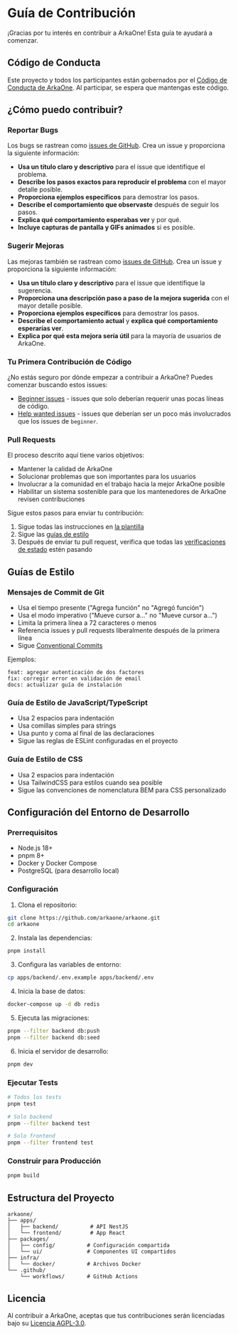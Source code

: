 # Guía de Contribución

¡Gracias por tu interés en contribuir a ArkaOne! Esta guía te ayudará a comenzar.

## Código de Conducta

Este proyecto y todos los participantes están gobernados por el [Código de Conducta de ArkaOne](CODE_OF_CONDUCT.md). Al participar, se espera que mantengas este código.

## ¿Cómo puedo contribuir?

### Reportar Bugs

Los bugs se rastrean como [issues de GitHub](https://github.com/arkaone/arkaone/issues). Crea un issue y proporciona la siguiente información:

* **Usa un título claro y descriptivo** para el issue que identifique el problema.
* **Describe los pasos exactos para reproducir el problema** con el mayor detalle posible.
* **Proporciona ejemplos específicos** para demostrar los pasos.
* **Describe el comportamiento que observaste** después de seguir los pasos.
* **Explica qué comportamiento esperabas ver** y por qué.
* **Incluye capturas de pantalla y GIFs animados** si es posible.

### Sugerir Mejoras

Las mejoras también se rastrean como [issues de GitHub](https://github.com/arkaone/arkaone/issues). Crea un issue y proporciona la siguiente información:

* **Usa un título claro y descriptivo** para el issue que identifique la sugerencia.
* **Proporciona una descripción paso a paso de la mejora sugerida** con el mayor detalle posible.
* **Proporciona ejemplos específicos** para demostrar los pasos.
* **Describe el comportamiento actual** y **explica qué comportamiento esperarías ver**.
* **Explica por qué esta mejora sería útil** para la mayoría de usuarios de ArkaOne.

### Tu Primera Contribución de Código

¿No estás seguro por dónde empezar a contribuir a ArkaOne? Puedes comenzar buscando estos issues:

* [Beginner issues](https://github.com/arkaone/arkaone/labels/beginner) - issues que solo deberían requerir unas pocas líneas de código.
* [Help wanted issues](https://github.com/arkaone/arkaone/labels/help%20wanted) - issues que deberían ser un poco más involucrados que los issues de `beginner`.

### Pull Requests

El proceso descrito aquí tiene varios objetivos:

- Mantener la calidad de ArkaOne
- Solucionar problemas que son importantes para los usuarios
- Involucrar a la comunidad en el trabajo hacia la mejor ArkaOne posible
- Habilitar un sistema sostenible para que los mantenedores de ArkaOne revisen contribuciones

Sigue estos pasos para enviar tu contribución:

1. Sigue todas las instrucciones en [la plantilla](PULL_REQUEST_TEMPLATE.md)
2. Sigue las [guías de estilo](#guías-de-estilo)
3. Después de enviar tu pull request, verifica que todas las [verificaciones de estado](https://help.github.com/articles/about-status-checks/) estén pasando

## Guías de Estilo

### Mensajes de Commit de Git

* Usa el tiempo presente ("Agrega función" no "Agregó función")
* Usa el modo imperativo ("Mueve cursor a..." no "Mueve cursor a...")
* Limita la primera línea a 72 caracteres o menos
* Referencia issues y pull requests liberalmente después de la primera línea
* Sigue [Conventional Commits](https://www.conventionalcommits.org/)

Ejemplos:
```
feat: agregar autenticación de dos factores
fix: corregir error en validación de email
docs: actualizar guía de instalación
```

### Guía de Estilo de JavaScript/TypeScript

* Usa 2 espacios para indentación
* Usa comillas simples para strings
* Usa punto y coma al final de las declaraciones
* Sigue las reglas de ESLint configuradas en el proyecto

### Guía de Estilo de CSS

* Usa 2 espacios para indentación
* Usa TailwindCSS para estilos cuando sea posible
* Sigue las convenciones de nomenclatura BEM para CSS personalizado

## Configuración del Entorno de Desarrollo

### Prerrequisitos

- Node.js 18+
- pnpm 8+
- Docker y Docker Compose
- PostgreSQL (para desarrollo local)

### Configuración

1. Clona el repositorio:
```bash
git clone https://github.com/arkaone/arkaone.git
cd arkaone
```

2. Instala las dependencias:
```bash
pnpm install
```

3. Configura las variables de entorno:
```bash
cp apps/backend/.env.example apps/backend/.env
```

4. Inicia la base de datos:
```bash
docker-compose up -d db redis
```

5. Ejecuta las migraciones:
```bash
pnpm --filter backend db:push
pnpm --filter backend db:seed
```

6. Inicia el servidor de desarrollo:
```bash
pnpm dev
```

### Ejecutar Tests

```bash
# Todos los tests
pnpm test

# Solo backend
pnpm --filter backend test

# Solo frontend
pnpm --filter frontend test
```

### Construir para Producción

```bash
pnpm build
```

## Estructura del Proyecto

```
arkaone/
├── apps/
│   ├── backend/          # API NestJS
│   └── frontend/         # App React
├── packages/
│   ├── config/          # Configuración compartida
│   └── ui/              # Componentes UI compartidos
├── infra/
│   └── docker/          # Archivos Docker
└── .github/
    └── workflows/       # GitHub Actions
```

## Licencia

Al contribuir a ArkaOne, aceptas que tus contribuciones serán licenciadas bajo su [Licencia AGPL-3.0](LICENSE).
